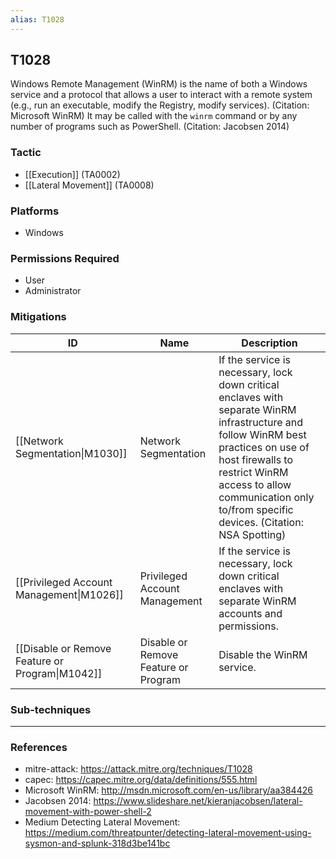 ```yaml
---
alias: T1028
---
```


## T1028

Windows Remote Management (WinRM) is the name of both a Windows service and a protocol that allows a user to interact with a remote system (e.g., run an executable, modify the Registry, modify services). (Citation: Microsoft WinRM) It may be called with the <code>winrm</code> command or by any number of programs such as PowerShell. (Citation: Jacobsen 2014)


### Tactic
- [[Execution]] (TA0002)
- [[Lateral Movement]] (TA0008)

### Platforms
- Windows

### Permissions Required
- User
- Administrator

### Mitigations

| ID | Name | Description |
| --- | --- | --- |
| [[Network Segmentation\|M1030]] | Network Segmentation | If the service is necessary, lock down critical enclaves with separate WinRM infrastructure and follow WinRM best practices on use of host firewalls to restrict WinRM access to allow communication only to/from specific devices. (Citation: NSA Spotting) |
| [[Privileged Account Management\|M1026]] | Privileged Account Management | If the service is necessary, lock down critical enclaves with separate WinRM accounts and permissions. |
| [[Disable or Remove Feature or Program\|M1042]] | Disable or Remove Feature or Program | Disable the WinRM service. |

### Sub-techniques


---
### References

- mitre-attack: https://attack.mitre.org/techniques/T1028
- capec: https://capec.mitre.org/data/definitions/555.html
- Microsoft WinRM: http://msdn.microsoft.com/en-us/library/aa384426
- Jacobsen 2014: https://www.slideshare.net/kieranjacobsen/lateral-movement-with-power-shell-2
- Medium Detecting Lateral Movement: https://medium.com/threatpunter/detecting-lateral-movement-using-sysmon-and-splunk-318d3be141bc
